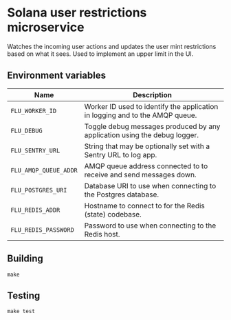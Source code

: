 
# Solana user restrictions microservice

Watches the incoming user actions and updates the user mint restrictions
based on what it sees. Used to implement an upper limit in the UI.

## Environment variables

|         Name          |                              Description
|-----------------------|------------------------------------------------------------------------------|
| `FLU_WORKER_ID`       | Worker ID used to identify the application in logging and to the AMQP queue. |
| `FLU_DEBUG`           | Toggle debug messages produced by any application using the debug logger.    |
| `FLU_SENTRY_URL`      | String that may be optionally set with a Sentry URL to log app.              |
| `FLU_AMQP_QUEUE_ADDR` | AMQP queue address connected to to receive and send messages down.           |
| `FLU_POSTGRES_URI`    | Database URI to use when connecting to the Postgres database.                |
| `FLU_REDIS_ADDR`      | Hostname to connect to for the Redis (state) codebase.                       |
| `FLU_REDIS_PASSWORD`  | Password to use when connecting to the Redis host.                           |

## Building

	make

## Testing

	make test
